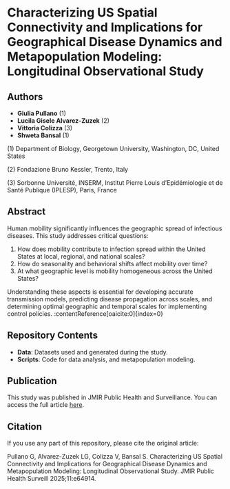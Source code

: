 # Characterizing US Spatial Connectivity and Implications for Geographical Disease Dynamics and Metapopulation Modeling: Longitudinal Observational Study

## Authors

- **Giulia Pullano** (1)
- **Lucila Gisele Alvarez-Zuzek** (2)
- **Vittoria Colizza** (3)
- **Shweta Bansal** (1)

(1) Department of Biology, Georgetown University, Washington, DC, United States

(2) Fondazione Bruno Kessler, Trento, Italy

(3) Sorbonne Université, INSERM, Institut Pierre Louis d’Epidémiologie et de Santé Publique (IPLESP), Paris, France

## Abstract

Human mobility significantly influences the geographic spread of infectious diseases. This study addresses critical questions:

1. How does mobility contribute to infection spread within the United States at local, regional, and national scales?
2. How do seasonality and behavioral shifts affect mobility over time?
3. At what geographic level is mobility homogeneous across the United States?

Understanding these aspects is essential for developing accurate transmission models, predicting disease propagation across scales, and determining optimal geographic and temporal scales for implementing control policies. :contentReference[oaicite:0]{index=0}

## Repository Contents

- **Data**: Datasets used and generated during the study.
- **Scripts**: Code for data analysis, and metapopulation modeling.

## Publication

This study was published in JMIR Public Health and Surveillance. You can access the full article [here](https://publichealth.jmir.org/2025/1/e64914).

## Citation

If you use any part of this repository, please cite the original article:

Pullano G, Alvarez-Zuzek LG, Colizza V, Bansal S. Characterizing US Spatial Connectivity and Implications for Geographical Disease Dynamics and Metapopulation Modeling: Longitudinal Observational Study. JMIR Public Health Surveill 2025;11:e64914.



